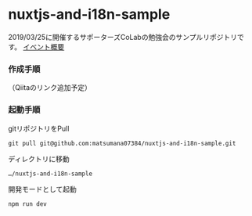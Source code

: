 # nuxtjs-and-i18n-sample
2019/03/25に開催するサポーターズCoLabの勉強会のサンプルリポジトリです。
[イベント概要](https://supporterzcolab.com/event/776/)

### 作成手順
（Qiitaのリンク追加予定）

### 起動手順
gitリポジトリをPull
```
git pull git@github.com:matsumana07384/nuxtjs-and-i18n-sample.git
```

ディレクトリに移動
```
…/nuxtjs-and-i18n-sample
```

開発モードとして起動
```
npm run dev
```
